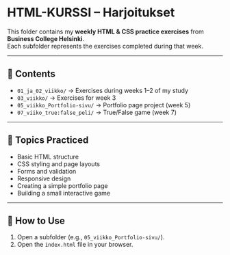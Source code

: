 # HTML-KURSSI – Harjoitukset  

This folder contains my **weekly HTML & CSS practice exercises** from **Business College Helsinki**.  
Each subfolder represents the exercises completed during that week.  

---

## 📂 Contents  

- `01_ja_02_viikko/` → Exercises during weeks 1–2  of my study
- `03_viikko/` → Exercises for week 3  
- `05_viikko_Portfolio-sivu/` → Portfolio page project (week 5)  
- `07_viiko_true:false_peli/` → True/False game (week 7)  

---

## 📝 Topics Practiced  

- Basic HTML structure  
- CSS styling and page layouts  
- Forms and validation  
- Responsive design  
- Creating a simple portfolio page  
- Building a small interactive game  

---

## 🚀 How to Use  

1. Open a subfolder (e.g., `05_viikko_Portfolio-sivu/`).  
2. Open the `index.html` file in your browser.  
 
